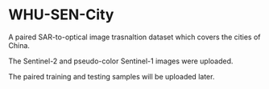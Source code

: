 # WHU-SEN-City
A paired SAR-to-optical image trasnaltion dataset which covers the cities of China.

The Sentinel-2 and pseudo-color Sentinel-1 images were uploaded.

The paired training and testing samples will be uploaded later.
